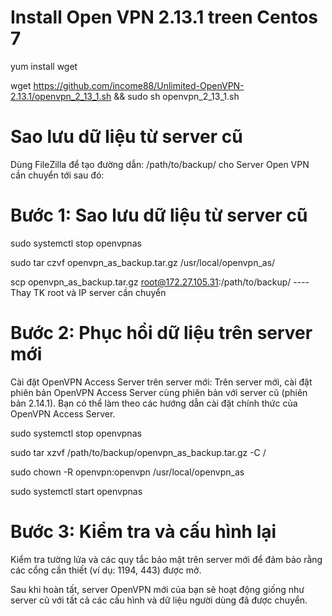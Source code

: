 # Install Open VPN 2.13.1 treen Centos 7

yum install wget

wget https://github.com/income88/Unlimited-OpenVPN-2.13.1/openvpn_2_13_1.sh && sudo sh openvpn_2_13_1.sh

# Sao lưu dữ liệu từ server cũ

Dùng FileZilla để tạo đường dẫn: /path/to/backup/ cho Server Open VPN cần chuyển tới sau đó:

# Bước 1: Sao lưu dữ liệu từ server cũ

sudo systemctl stop openvpnas

sudo tar czvf openvpn_as_backup.tar.gz /usr/local/openvpn_as/

scp openvpn_as_backup.tar.gz root@172.27.105.31:/path/to/backup/    ----Thay TK root và IP server cần chuyển

# Bước 2: Phục hồi dữ liệu trên server mới

Cài đặt OpenVPN Access Server trên server mới: Trên server mới, cài đặt phiên bản OpenVPN Access Server cùng phiên bản với server cũ (phiên bản 2.14.1). Bạn có thể làm theo các hướng dẫn cài đặt chính thức của OpenVPN Access Server.

sudo systemctl stop openvpnas

sudo tar xzvf /path/to/backup/openvpn_as_backup.tar.gz -C /

sudo chown -R openvpn:openvpn /usr/local/openvpn_as

sudo systemctl start openvpnas

# Bước 3: Kiểm tra và cấu hình lại

Kiểm tra tường lửa và các quy tắc bảo mật trên server mới để đảm bảo rằng các cổng cần thiết (ví dụ: 1194, 443) được mở.

Sau khi hoàn tất, server OpenVPN mới của bạn sẽ hoạt động giống như server cũ với tất cả các cấu hình và dữ liệu người dùng đã được chuyển.

